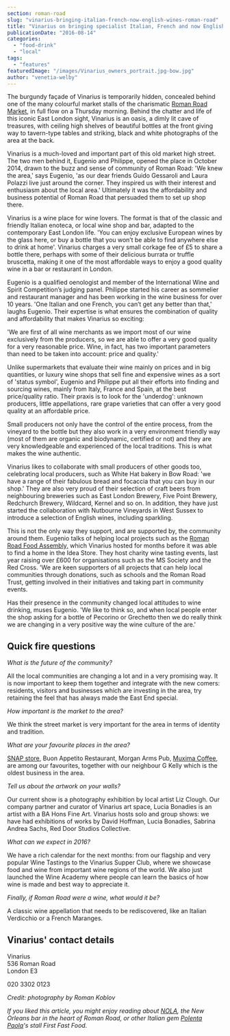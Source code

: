 ```yaml
---
section: roman-road
slug: "vinarius-bringing-italian-french-now-english-wines-roman-road"
title: "Vinarius on bringing specialist Italian, French and now English wines to Roman Road"
publicationDate: "2016-08-14"
categories: 
  - "food-drink"
  - "local"
tags: 
  - "features"
featuredImage: "/images/Vinarius_owners_portrait.jpg-bow.jpg"
author: "venetia-welby"
---
```


The burgundy façade of Vinarius is temporarily hidden, concealed behind one of the many colourful market stalls of the charismatic [Roman Road Market](https://romanroadlondon.com/roman-road-market-history/), in full flow on a Thursday morning. Behind the chatter and life of this iconic East London sight, Vinarius is an oasis, a dimly lit cave of treasures, with ceiling high shelves of beautiful bottles at the front giving way to tavern-type tables and striking, black and white photographs of the area at the back.

Vinarius is a much-loved and important part of this old market high street. The two men behind it, Eugenio and Philippe, opened the place in October 2014, drawn to the buzz and sense of community of Roman Road: 'We knew the area,' says Eugenio, 'as our dear friends Guido Gessaroli and Laura Polazzi live just around the corner. They inspired us with their interest and enthusiasm about the local area.' Ultimately it was the affordability and business potential of Roman Road that persuaded them to set up shop there.

Vinarius is a wine place for wine lovers. The format is that of the classic and friendly Italian enoteca, or local wine shop and bar, adapted to the contemporary East London life. 'You can enjoy exclusive European wines by the glass here, or buy a bottle that you won’t be able to find anywhere else to drink at home'. Vinarius charges a very small corkage fee of £5 to share a bottle there, perhaps with some of their delicious burrata or truffle bruscetta, making it one of the most affordable ways to enjoy a good quality wine in a bar or restaurant in London.

Eugenio is a qualified oenologist and member of the International Wine and Spirit Competition’s judging panel. Philippe started his career as sommelier and restaurant manager and has been working in the wine business for over 10 years. 'One Italian and one French, you can’t get any better than that,' laughs Eugenio. Their expertise is what ensures the combination of quality and affordability that makes Vinarius so exciting:

'We are first of all wine merchants as we import most of our wine exclusively from the producers, so we are able to offer a very good quality for a very reasonable price. Wine, in fact, has two important parameters than need to be taken into account: price and quality.'

Unlike supermarkets that evaluate their wine mainly on prices and in big quantities, or luxury wine shops that sell fine and expensive wines as a sort of 'status symbol', Eugenio and Philippe put all their efforts into finding and sourcing wines, mainly from Italy, France and Spain, at the best price/quality ratio. Their praxis is to look for the 'underdog': unknown producers, little appellations, rare grape varieties that can offer a very good quality at an affordable price.

Small producers not only have the control of the entire process, from the vineyard to the bottle but they also work in a very environment friendly way (most of them are organic and biodynamic, certified or not) and they are very knowledgeable and experienced of the local traditions. This is what makes the wine authentic.

Vinarius likes to collaborate with small producers of other goods too, celebrating local producers, such as White Hat bakery in Bow Road: 'we have a range of their fabulous bread and focaccia that you can buy in our shop.' They are also very proud of their selection of craft beers from neighbouring breweries such as East London Brewery, Five Point Brewery, Redchurch Brewery, Wildcard, Kernel and so on. In addition, they have just started the collaboration with Nutbourne Vineyards in West Sussex to introduce a selection of English wines, including sparkling.

This is not the only way they support, and are supported by, the community around them. Eugenio talks of helping local projects such as the [Roman Road Food Assembly,](https://romanroadlondon.com/roman-road-food-assembly/) which Vinarius hosted for months before it was able to find a home in the Idea Store. They host charity wine tasting events, last year raising over £600 for organisations such as the MS Society and the Red Cross. 'We are keen supporters of all projects that can help local communities through donations, such as schools and the Roman Road Trust, getting involved in their initiatives and taking part in community events.

Has their presence in the community changed local attitudes to wine drinking, muses Eugenio. 'We like to think so, and when local people enter the shop asking for a bottle of Pecorino or Grechetto then we do really think we are changing in a very positive way the wine culture of the are.'

## Quick fire questions

_What is the future of the community?_

All the local communities are changing a lot and in a very promising way. It is now important to keep them together and integrate with the new comers: residents, visitors and businesses which are investing in the area, try retaining the feel that has always made the East End special.

_How important is the market to the area?_

We think the street market is very important for the area in terms of identity and tradition.

_What are your favourite places in the area?_

[SNAP store](https://romanroadlondon.com/helen-fisher-snap-store-interview/), Buon Appetito Restaurant, Morgan Arms Pub, [Muxima Coffee](https://romanroadlondon.com/muxima-arts-cafe-music-venue/), are among our favourites, together with our neighbour G Kelly which is the oldest business in the area.

_Tell us about the artwork on your walls?_

Our current show is a photography exhibition by local artist Liz Clough. Our company partner and curator of Vinarius art space, Lucia Bonadies is an artist with a BA Hons Fine Art. Vinarius hosts solo and group shows: we have had exhibitions of works by David Hoffman, Lucia Bonadies, Sabrina Andrea Sachs, Red Door Studios Collective.

_What can we expect in 2016?_

We have a rich calendar for the next months: from our flagship and very popular Wine Tastings to the Vinarius Supper Club, where we showcase food and wine from important wine regions of the world. We also just launched the Wine Academy where people can learn the basics of how wine is made and best way to appreciate it.

_Finally, if Roman Road were a wine, what would it be?_

A classic wine appellation that needs to be rediscovered, like an Italian Verdicchio or a French Maranges.

## Vinarius' contact details

Vinarius  
536 Roman Road  
London E3

020 3302 0123

_Credit: photography by Roman Koblov_

_If you liked this article, you might enjoy reading about [NOLA](https://romanroadlondon.com/nola-bar-globe-town/), the New Orleans bar in the heart of Roman Road, or other Italian gem [Polenta Paola](https://romanroadlondon.com/polenta-paola-batista-market-stall-whatsapp/)'s stall First Fast Food._
